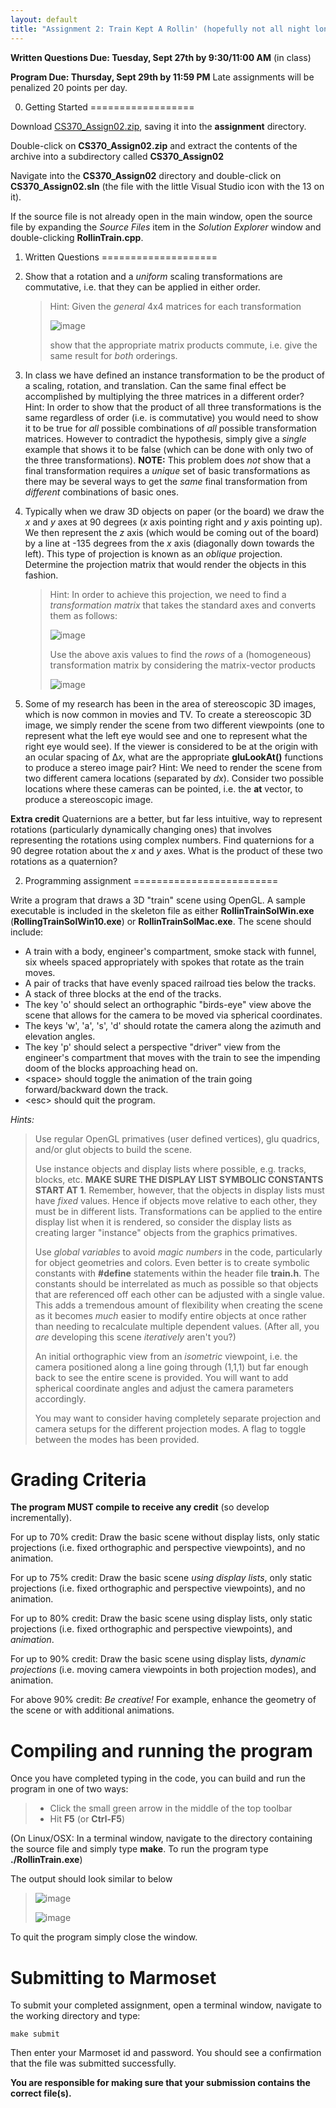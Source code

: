 ```yaml
---
layout: default
title: "Assignment 2: Train Kept A Rollin' (hopefully not all night long)"
---
```


**Written Questions Due: Tuesday, Sept 27th by 9:30/11:00 AM** (in class)

**Program Due: Thursday, Sept 29th by 11:59 PM** Late assignments will be penalized 20 points per day.

0. Getting Started
==================

Download [CS370\_Assign02.zip](src/CS370_Assign02.zip), saving it into the **assignment** directory.

Double-click on **CS370\_Assign02.zip** and extract the contents of the archive into a subdirectory called **CS370\_Assign02**

Navigate into the **CS370\_Assign02** directory and double-click on **CS370\_Assign02.sln** (the file with the little Visual Studio icon with the 13 on it).

If the source file is not already open in the main window, open the source file by expanding the *Source Files* item in the *Solution Explorer* window and double-clicking **RollinTrain.cpp**.

1. Written Questions
====================

1.  Show that a rotation and a *uniform* scaling transformations are commutative, i.e. that they can be applied in either order. 

	> Hint: Given the *general* 4x4 matrices for each transformation
	>
    > ![image](images/assign02/matrices.png)
	>
	> show that the appropriate matrix products commute, i.e. give the same result for *both* orderings.

2.  In class we have defined an instance transformation to be the product of a scaling, rotation, and translation. Can the same final effect be accomplished by multiplying the three matrices in a different order? Hint: In order to show that the product of all three transformations is the same regardless of order (i.e. is commutative) you would need to show it to be true for *all* possible combinations of *all* possible transformation matrices. However to contradict the hypothesis, simply give a *single* example that shows it to be false (which can be done with only two of the three transformations). **NOTE:** This problem does *not* show that a final transformation requires a *unique* set of basic transformations as there may be several ways to get the *same* final transformation from *different* combinations of basic ones.
3.  Typically when we draw 3D objects on paper (or the board) we draw the *x* and *y* axes at 90 degrees (*x* axis pointing right and *y* axis pointing up). We then represent the *z* axis (which would be coming out of the board) by a line at -135 degrees from the *x* axis (diagonally down towards the left). This type of projection is known as an *oblique* projection. Determine the projection matrix that would render the objects in this fashion. 

	> Hint: In order to achieve this projection, we need to find a *transformation matrix* that takes the standard axes and converts them as follows:
	>
    > ![image](images/assign02/oblique1.png)
    >
    > Use the above axis values to find the *rows* of a (homogeneous) transformation matrix by considering the matrix-vector products
    >
    > ![image](images/assign02/oblique2.png)

4.  Some of my research has been in the area of stereoscopic 3D images, which is now common in movies and TV. To create a stereoscopic 3D image, we simply render the scene from two different viewpoints (one to represent what the left eye would see and one to represent what the right eye would see). If the viewer is considered to be at the origin with an ocular spacing of Δ*x*, what are the appropriate **gluLookAt()** functions to produce a stereo image pair? Hint: We need to render the scene from two different camera locations (separated by *dx*). Consider two possible locations where these cameras can be pointed, i.e. the **at** vector, to produce a stereoscopic image.

**Extra credit** Quaternions are a better, but far less intuitive, way to represent rotations (particularly dynamically changing ones) that involves representing the rotations using complex numbers. Find quaternions for a 90 degree rotation about the *x* and *y* axes. What is the product of these two rotations as a quaternion?

2. Programming assignment
=========================

Write a program that draws a 3D "train" scene using OpenGL. A sample executable is included in the skeleton file as either **RollinTrainSolWin.exe** (**RollingTrainSolWin10.exe**) or **RollinTrainSolMac.exe**. The scene should include:

-   A train with a body, engineer's compartment, smoke stack with funnel, six wheels spaced appropriately with spokes that rotate as the train moves.
-   A pair of tracks that have evenly spaced railroad ties below the tracks.
-   A stack of three blocks at the end of the tracks.
-   The key 'o' should select an orthographic "birds-eye" view above the scene that allows for the camera to be moved via spherical coordinates.
-   The keys 'w', 'a', 's', 'd' should rotate the camera along the azimuth and elevation angles.
-   The key 'p' should select a perspective "driver" view from the engineer's compartment that moves with the train to see the impending doom of the blocks approaching head on.
-   \<space\> should toggle the animation of the train going forward/backward down the track.
-   \<esc\> should quit the program.

*Hints:*

> Use regular OpenGL primatives (user defined vertices), glu quadrics, and/or glut objects to build the scene.
>
> Use instance objects and display lists where possible, e.g. tracks, blocks, etc. **MAKE SURE THE DISPLAY LIST SYMBOLIC CONSTANTS START AT 1**. Remember, however, that the objects in display lists must have *fixed* values. Hence if objects move relative to each other, they must be in different lists. Transformations can be applied to the entire display list when it is rendered, so consider the display lists as creating larger "instance" objects from the graphics primatives.
>
> Use *global variables* to avoid *magic numbers* in the code, particularly for object geometries and colors. Even better is to create symbolic constants with **\#define** statements within the header file **train.h**. The constants should be interrelated as much as possible so that objects that are referenced off each other can be adjusted with a single value. This adds a tremendous amount of flexibility when creating the scene as it becomes *much* easier to modify entire objects at once rather than needing to recalculate multiple dependent values. (After all, you *are* developing this scene *iteratively* aren't you?)
>
> An initial orthographic view from an *isometric* viewpoint, i.e. the camera positioned along a line going through (1,1,1) but far enough back to see the entire scene is provided. You will want to add spherical coordinate angles and adjust the camera parameters accordingly.
>
> You may want to consider having completely separate projection and camera setups for the different projection modes. A flag to toggle between the modes has been provided.

Grading Criteria
================

**The program MUST compile to receive any credit** (so develop incrementally).

For up to 70% credit: Draw the basic scene without display lists, only static projections (i.e. fixed orthographic and perspective viewpoints), and no animation.

For up to 75% credit: Draw the basic scene *using display lists*, only static projections (i.e. fixed orthographic and perspective viewpoints), and no animation.

For up to 80% credit: Draw the basic scene using display lists, only static projections (i.e. fixed orthographic and perspective viewpoints), and *animation*.

For up to 90% credit: Draw the basic scene using display lists, *dynamic projections* (i.e. moving camera viewpoints in both projection modes), and animation.

For above 90% credit: *Be creative!* For example, enhance the geometry of the scene or with additional animations.

Compiling and running the program
=================================

Once you have completed typing in the code, you can build and run the program in one of two ways:

> -   Click the small green arrow in the middle of the top toolbar
> -   Hit **F5** (or **Ctrl-F5**)

(On Linux/OSX: In a terminal window, navigate to the directory containing the source file and simply type **make**. To run the program type **./RollinTrain.exe**)

The output should look similar to below

> ![image](images/assign02/RollinTrain1.png)
>
> ![image](images/assign02/RollinTrain2.png)

To quit the program simply close the window.

Submitting to Marmoset
======================

To submit your completed assignment, open a terminal window, navigate to the working directory and type:

    make submit

Then enter your Marmoset id and password. You should see a confirmation that the file was submitted successfully.

**You are responsible for making sure that your submission contains the correct file(s).**

